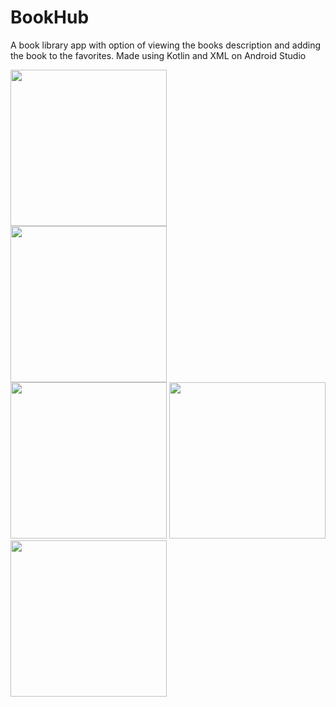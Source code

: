 # BookHub

A book library app with option of viewing the books description and adding the book to the favorites. Made using Kotlin and XML on Android Studio

<img src="https://github.com/malhotrabhavyajot/BookHub/blob/master/Pictures/Screenshot_20200426-162905.jpg" width="250"/> <br> <img src="https://github.com/malhotrabhavyajot/BookHub/blob/master/Pictures/Screenshot_20200426-162921.jpg" width="250"/> <br> <img src="https://github.com/malhotrabhavyajot/BookHub/blob/master/Pictures/Screenshot_20200426-162932.jpg" width="250"/> <img src="https://github.com/malhotrabhavyajot/BookHub/blob/master/Pictures/Screenshot_20200426-162934.jpg" width="250"/> <img src="https://github.com/malhotrabhavyajot/BookHub/blob/master/Pictures/Screenshot_20200426-162937.jpg" width="250"/>
